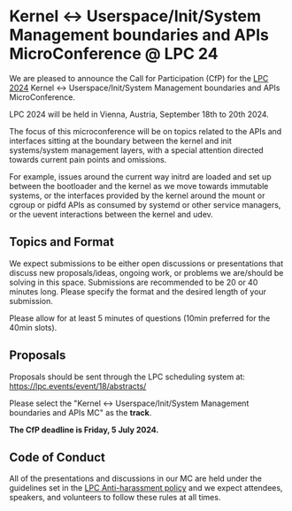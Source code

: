 # Kernel <-> Userspace/Init/System Management boundaries and APIs MicroConference @ LPC 24

We are pleased to announce the Call for Participation (CfP) for the [LPC 2024](https://lpc.events/)
Kernel <-> Userspace/Init/System Management boundaries and APIs MicroConference.

LPC 2024 will be held in Vienna, Austria, September 18th to 20th 2024.

The focus of this microconference will be on topics related to the APIs and interfaces sitting at
the boundary between the kernel and init systems/system management layers, with a special attention
directed towards current pain points and omissions.

For example, issues around the current way initrd are loaded and set up between the bootloader and
the kernel as we move towards immutable systems, or the interfaces provided by the kernel around the
mount or cgroup or pidfd APIs as consumed by systemd or other service managers, or the uevent
interactions between the kernel and udev.

## Topics and Format

We expect submissions to be either open discussions or presentations that discuss new proposals/ideas,
ongoing work, or problems we are/should be solving in this space. Submissions are recommended to be
20 or 40 minutes long. Please specify the format and the desired length of your submission.

Please allow for at least 5 minutes of questions (10min preferred for the 40min slots).

## Proposals

Proposals should be sent through the LPC scheduling system at: https://lpc.events/event/18/abstracts/

Please select the "Kernel <-> Userspace/Init/System Management boundaries and APIs MC" as the __track__.

__The CfP deadline is Friday, 5 July 2024.__

## Code of Conduct

All of the presentations and discussions in our MC are held under the guidelines set in the
[LPC Anti-harassment policy](https://lpc.events/event/18/page/238-anti-harassment-policy) and we expect
attendees, speakers, and volunteers to follow these rules at all times.

